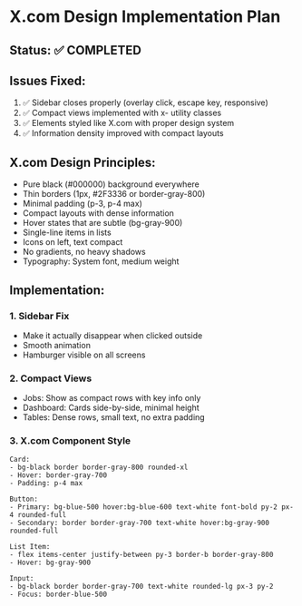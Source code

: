 # X.com Design Implementation Plan

## Status: ✅ COMPLETED

## Issues Fixed:
1. ✅ Sidebar closes properly (overlay click, escape key, responsive)
2. ✅ Compact views implemented with x- utility classes
3. ✅ Elements styled like X.com with proper design system
4. ✅ Information density improved with compact layouts

## X.com Design Principles:
- Pure black (#000000) background everywhere
- Thin borders (1px, #2F3336 or border-gray-800)
- Minimal padding (p-3, p-4 max)
- Compact layouts with dense information
- Hover states that are subtle (bg-gray-900)
- Single-line items in lists
- Icons on left, text compact
- No gradients, no heavy shadows
- Typography: System font, medium weight

## Implementation:

### 1. Sidebar Fix
- Make it actually disappear when clicked outside
- Smooth animation
- Hamburger visible on all screens

### 2. Compact Views
- Jobs: Show as compact rows with key info only
- Dashboard: Cards side-by-side, minimal height
- Tables: Dense rows, small text, no extra padding

### 3. X.com Component Style
```
Card:
- bg-black border border-gray-800 rounded-xl
- Hover: border-gray-700
- Padding: p-4 max

Button:
- Primary: bg-blue-500 hover:bg-blue-600 text-white font-bold py-2 px-4 rounded-full
- Secondary: border border-gray-700 text-white hover:bg-gray-900 rounded-full

List Item:
- flex items-center justify-between py-3 border-b border-gray-800
- Hover: bg-gray-900

Input:
- bg-black border border-gray-700 text-white rounded-lg px-3 py-2
- Focus: border-blue-500
```
